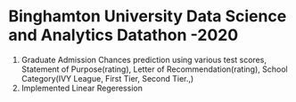 #  Binghamton University Data Science and Analytics Datathon -2020

1. Graduate Admission Chances prediction using various test scores, Statement of Purpose(rating), Letter of Recommendation(rating), School Category(IVY League, First Tier, Second Tier.,)
2. Implemented Linear Regeression 
